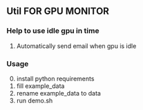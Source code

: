 ## Util FOR GPU MONITOR

### Help to use idle gpu in time

1. Automatically send email when gpu is idle

### Usage

0. install python requirements
1. fill example_data
2. rename example_data to data
3. run demo.sh
